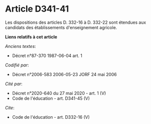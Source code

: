 # Article D341-41

Les dispositions des articles D. 332-16 à D. 332-22 sont étendues aux candidats des établissements d'enseignement agricole.

**Liens relatifs à cet article**

_Anciens textes_:

  - Décret n°87-370 1987-06-04 art. 1

_Codifié par_:

  - Décret n°2006-583 2006-05-23 JORF 24 mai 2006

_Cité par_:

  - Décret n°2020-640 du 27 mai 2020 - art. 1 (V)
  - Code de l'éducation - art. D341-45 (V)

_Cite_:

  - Code de l'éducation - art. D332-16 (V)
